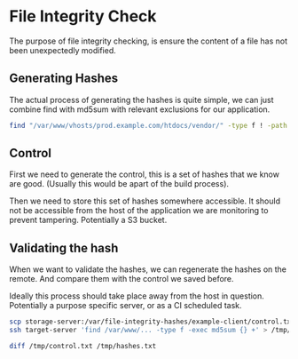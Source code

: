 # File Integrity Check

The purpose of file integrity checking, is ensure the content of a file has not been unexpectedly modified. 

## Generating Hashes
The actual process of generating the hashes is quite simple, we can just combine find with md5sum with relevant exclusions for our application. 

```sh
find "/var/www/vhosts/prod.example.com/htdocs/vendor/" -type f ! -path "*/cache/*" -exec md5sum {} +
```


## Control
First we need to generate the control, this is a set of hashes that we know are good. (Usually this would be apart of the build process). 

Then we need to store this set of hashes somewhere accessible. It should not be accessible from the host of the application we are monitoring to prevent tampering. Potentially a S3 bucket.

## Validating the hash

When we want to validate the hashes, we can regenerate the hashes on the remote. And compare them with the control we saved before. 

Ideally this process should take place away from the host in question. Potentially a purpose specific server, or as a CI scheduled task.

```sh
scp storage-server:/var/file-integrity-hashes/example-client/control.txt /tmp/control.txt
ssh target-server 'find /var/www/... -type f -exec md5sum {} +' > /tmp/hashes.txt

diff /tmp/control.txt /tmp/hashes.txt
```